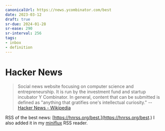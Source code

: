 ```yaml
---
canonicalUrl: https://news.ycombinator.com/best
date: 2023-03-12
draft: true
sr-due: 2024-01-28
sr-ease: 290
sr-interval: 256
tags:
- inbox
- definition
---
```


# Hacker News

> Social news website focusing on computer science and entrepreneurship. It is
> run by the investment fund and startup incubator Y Combinator. In general,
> content that can be submitted is defined as "anything that gratifies one's
> intellectual curiosity." --
> [Hacker News - Wikipedia](https://en.wikipedia.org/wiki/Hacker_News)

RSS of the best news: [https://hnrss.org/best.](https://hnrss.org/best.) I also added it in my [miniflux](./miniflux.md)
RSS reader.